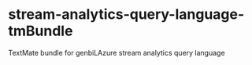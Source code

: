 # stream-analytics-query-language-tmBundle
TextMate bundle for genbiLAzure stream analytics query language
